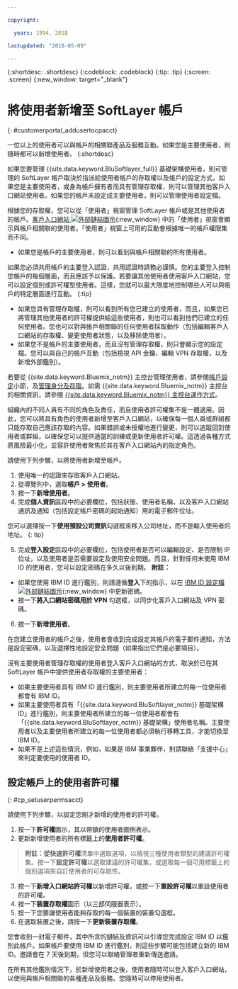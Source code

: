 ```yaml
---

copyright:

  years: 1994, 2018

lastupdated: "2018-05-09"

---
```


{:shortdesc: .shortdesc}
{:codeblock: .codeblock}
{:tip: .tip}
{:screen: .screen}
{:new_window: target="_blank"}


# 將使用者新增至 SoftLayer 帳戶
{: #customerportal_addusertocpacct}

一位以上的使用者可以與帳戶的相關聯產品及服務互動。如果您是主要使用者，則隨時都可以新增使用者。
{:shortdesc}

如果您要管理 {{site.data.keyword.BluSoftlayer_full}} 基礎架構使用者，則可管理的 SoftLayer 帳戶取決於指派給使用者帳戶的存取權以及帳戶的設定方式。如果您是主要使用者，或身為帳戶擁有者而具有管理存取權，則可以管理其他客戶入口網站使用者。如果您的帳戶未設定成主要使用者，則可以管理使用者設定檔。

根據您的存取權，您可以從「使用者」視窗管理 SoftLayer 帳戶或是其他使用者的帳戶。[客戶入口網站 ![外部鏈結圖示](../icons/launch-glyph.svg)](https://control.softlayer.com/){:new_window} 中的「使用者」視窗會顯示與帳戶相關聯的使用者。「使用者」視窗上可用的互動會根據唯一的帳戶權限集而不同。
  * 如果您是帳戶的主要使用者，則可以看到與帳戶相關聯的所有使用者。

  如果您必須共用帳戶的主要登入認證，共用認證時請務必謹慎。您的主要登入控制您帳戶的每個層面，而且應該予以保護。若要讓其他使用者使用客戶入口網站，您可以設定個別或許可權型使用者。這樣，您就可以最大限度地控制哪些人可以與帳戶的特定層面進行互動。
  {:tip}

  * 如果您具有管理存取權，則可以看到所有您已建立的使用者，而且，如果您已將管理其他使用者的許可權提供給這些使用者，則也可以看到他們已建立的任何使用者。您也可以對與帳戶相關聯的任何使用者採取動作（包括編輯客戶入口網站的存取權、變更使用者狀態，以及移除使用者）。
  * 如果您不是帳戶的主要使用者，而且沒有管理存取權，則只會顯示您的設定檔。您可以與自己的帳戶互動（包括檢視 API 金鑰、編輯 VPN 存取權，以及新增外部鑑別）。

若要從 {{site.data.keyword.Bluemix_notm}} 主控台管理使用者，請參閱[帳戶設定](/docs/account/adminpublic.html#signing-up-for-ibm-cloud)小節，及[管理身分及存取](/docs/iam/quickstart.html#getstarted)。如需 {{site.data.keyword.Bluemix_notm}} 主控台的相關資訊，請參閱 [{{site.data.keyword.Bluemix_notm}} 主控台運作方式](/docs/overview/ui.html#ui)。

組織內的不同人員有不同的角色及責任，而且使用者許可權集不是一體適用。因此，您可以將具有角色的使用者新增至客戶入口網站，以確保每一個人員或群組都只能存取自己應該存取的內容。如果錯誤或未授權地進行變更，則可以追蹤回到使用者或群組，以確保您可以提供適當的訓練或更新使用者許可權。這透過各種方式將風險最小化，並容許使用者聚焦於其在客戶入口網站內的指定角色。

請使用下列步驟，以將使用者新增至帳戶。

1. 使用唯一的認證來存取客戶入口網站。
2. 從導覽列中，選取**帳戶 > 使用者**。
3. 按一下**新增使用者**。
4. 完成**個人資訊**區段中的必要欄位，包括狀態、使用者名稱，以及客戶入口網站通訊及通知（包括設定帳戶密碼的起始通知）用的電子郵件位址。

  您可以選擇按一下**使用預設公司資訊**勾選框來移入公司地址，而不是輸入使用者的地址。
  {: tip}

5. 完成**登入設定**區段中的必要欄位，包括使用者是否可以編輯設定、是否限制 IP 位址，以及使用者是否需要設定及使用安全問題。而且，針對任何未使用 IBM ID 的使用者，您可以設定密碼在多久以後到期。
**附註：**
* 如果您使用 IBM ID 進行鑑別，則請遵循**登入**下的指示，以在 [IBM ID 設定檔 ![外部鏈結圖示](../icons/launch-glyph.svg)](https://www.ibm.com/account/profile){:new_window} 中更新密碼。
* 按一下**將入口網站密碼用於 VPN** 勾選框，以同步化客戶入口網站及 VPN 密碼。
6. 按一下**新增使用者**。

在您建立使用者的帳戶之後，使用者會收到完成設定其帳戶的電子郵件通知，方法是設定密碼，以及選擇性地設定安全問題（如果指出它們是必要項目）。

沒有主要使用者管理存取權的使用者登入客戶入口網站的方式，取決於已在其 SoftLayer 帳戶中提供使用者存取權的主要使用者：
  * 如果主要使用者具有 IBM ID 進行鑑別，則主要使用者所建立的每一位使用者都會有 IBM ID。
  * 如果主要使用者具有「{{site.data.keyword.BluSoftlayer_notm}} 基礎架構 ID」進行鑑別，則主要使用者所建立的每一位使用者都會有「{{site.data.keyword.BluSoftlayer_notm}} 基礎架構」使用者名稱。主要使用者以及主要使用者所建立的每一位使用者都必須執行移轉工具，才能切換至 IBM ID。
  * 如果不是上述這些情況，例如，如果是 IBM 事業夥伴，則請聯絡「支援中心」來判定要使用的使用者 ID。

## 設定帳戶上的使用者許可權
{: #cp_setuserpermsacct}

請使用下列步驟，以設定您剛才新增的使用者的許可權。

1. 按一下**許可權**圖示，其以帶鎖的使用者圖例表示。
2. 更新新增使用者的所有標籤上的**使用者許可權**。
> **附註：**從**快速許可權**清單中選取選項，以檢視三種使用者類型的建議許可權集。按一下**設定許可權**以選取建議的許可權集，或選取每一個可用標籤上的個別選項來自訂使用者的可存取性。
3. 按一下**新增入口網站許可權**以新增許可權，或按一下**重設許可權**以重設使用者的許可權。
4. 按一下**裝置存取權**圖示（以三部伺服器表示）。
5. 按一下您要讓使用者能夠存取的每一個裝置的裝置勾選框。
6. 在選取裝置之後，請按一下**更新裝置存取權**。

您會收到一封電子郵件，其中所含的鏈結及資訊可以引導您完成設定  IBM ID 以鑑別此帳戶。如果帳戶要使用 IBM ID 進行鑑別，則這些步驟可能包括建立新的 IBM ID。邀請會在 7 天後到期，但您可以聯絡管理者重新傳送邀請。

在所有其他鑑別情況下，於新增使用者之後，使用者隨時可以登入客戶入口網站，以使用與帳戶相關聯的各種產品及服務。您隨時可以停用使用者。
